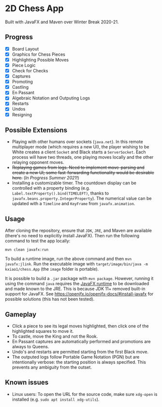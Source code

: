 # 2D Chess App

Built with JavaFX and Maven over Winter Break 2020-21.

## Progress

- [x] Board Layout
- [x] Graphics for Chess Pieces
- [x] Highlighting Possible Moves
- [x] Piece Logic
- [x] Check for Checks
- [x] Captures
- [x] Promoting
- [x] Castling
- [x] En Passant
- [x] Algebraic Notation and Outputing Logs
- [x] Restarts
- [x] Undos
- [x] Resigning

## Possible Extensions

- Playing with other humans over sockets (`java.net`). In this remote multiplayer mode (which requires a new UI), the player wishing to be White creates a client `Socket` and Black starts a `ServerSocket`. Each process will have two threads, one playing moves locally and the other relaying opponent moves.
- ~~Replaying games from logs. Need to implement move-parsing and create a new UI; some fast-forwarding functionality would be desirable here.~~ (<i>In Progress Summer 2021!</i>)
- Installing a customizable timer. The countdown display can be controlled with a property binding (e.g. `Label.textProperty().bind(TIMELEFT)`, thanks to `javafx.beans.property.IntegerProperty`). The numerical value can be updated with a `Timeline` and `KeyFrame` from `javafx.animation`.

## Usage

After cloning the repository, ensure that `JDK`, `JRE`, and Maven are available (there's no need to explicitly install JavaFX). Then run the following command to test the app locally:

`mvn clean javafx:run`

To build a runtime image, run the above command and then `mvn javafx:jlink`. Run the executable image with `target/image/bin/java -m kxiao1/chess.App` (the `image` folder is portable).

It is possible to build a `.jar` package with `mvn package`. However, running it using the command `java` requires the [JavaFX runtime](https://gluonhq.com/products/javafx/) to be downloaded and made known to the JRE. This is because JDK 11+ removed built-in support for JavaFX. See https://openjfx.io/openjfx-docs/#install-javafx for possible solutions (this has not been tested).

## Gameplay

- Click a piece to see its legal moves highlighted, then click one of the highlighted squares to move it.
- To castle, move the King and not the Rook.
- En Passant captures are automatically performed and promotions are always to Queens.
- Undo's and restarts are permitted starting from the first Black move.
- The outputed logs follow Portable Game Notation (PGN) but are intentionally verbose: the starting position is always specified. This prevents any ambiguity from the outset.

## Known issues

- Linux users: To open the URL for the source code, make sure `xdg-open` is installed (e.g. `sudo apt install xdg-utils`).
